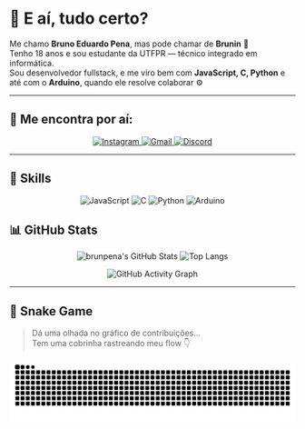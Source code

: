 # 👋 E aí, tudo certo?

Me chamo **Bruno Eduardo Pena**, mas pode chamar de **Brunin** 🧃  
Tenho 18 anos e sou estudante da UTFPR — técnico integrado em informática.  
Sou desenvolvedor fullstack, e me viro bem com **JavaScript, C, Python** e até com o **Arduino**, quando ele resolve colaborar ⚙️

---

## 📲 Me encontra por aí:

<div align="center">
  <a href="https://www.instagram.com/brunin_ep" target="_blank">
    <img src="https://img.shields.io/badge/Instagram-%23E4405F?style=for-the-badge&logo=instagram&logoColor=white" alt="Instagram">
  </a>
  <a href="mailto:brunopena454@gmail.com">
    <img src="https://img.shields.io/badge/Gmail-%23D14836?style=for-the-badge&logo=gmail&logoColor=white" alt="Gmail">
  </a>
  <a href="https://discord.gg/HhDPDPbA" target="_blank">
    <img src="https://img.shields.io/badge/Discord-%237289DA?style=for-the-badge&logo=discord&logoColor=white" alt="Discord">
  </a>
</div>

---

## 🧠 Skills

<div align="center">
  <img src="https://img.shields.io/badge/JavaScript-%23F7DF1E?style=for-the-badge&logo=javascript&logoColor=black" alt="JavaScript">
  <img src="https://img.shields.io/badge/C-%2300599C?style=for-the-badge&logo=c&logoColor=white" alt="C">
  <img src="https://img.shields.io/badge/Python-%233766AB?style=for-the-badge&logo=python&logoColor=white" alt="Python">
  <img src="https://img.shields.io/badge/Arduino-%2300979D?style=for-the-badge&logo=arduino&logoColor=white" alt="Arduino">
</div

---

## 📊 GitHub Stats

<div align="center">

![brunpena's GitHub Stats](https://github-readme-stats.vercel.app/api?username=brunpena&show_icons=true&theme=github_dark&hide_border=true&hide_title=true)
![Top Langs](https://github-readme-stats.vercel.app/api/top-langs/?username=brunpena&layout=compact&theme=github_dark&hide_border=true)

![GitHub Activity Graph](https://github-readme-activity-graph.vercel.app/graph?username=brunpena&theme=github-compact&hide_border=true)

</div>

---

## 🐍 Snake Game

> Dá uma olhada no gráfico de contribuições...  
> Tem uma cobrinha rastreando meu flow 👇

![snake gif](https://raw.githubusercontent.com/brunpena/brunpena/output/github-snake-dark.svg)

